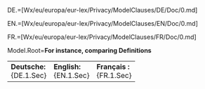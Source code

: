 DE.=[Wx/eu/europa/eur-lex/Privacy/ModelClauses/DE/Doc/0.md]

EN.=[Wx/eu/europa/eur-lex/Privacy/ModelClauses/EN/Doc/0.md]

FR.=[Wx/eu/europa/eur-lex/Privacy/ModelClauses/FR/Doc/0.md]


Model.Root=<b>For instance, comparing Definitions</b><table><tr><td><b>Deutsche:</b><br>{DE.1.Sec}</td><td><b>English:</b><br>{EN.1.Sec}</td><td><b>Français :</b><br>{FR.1.Sec}</td></tr></table>